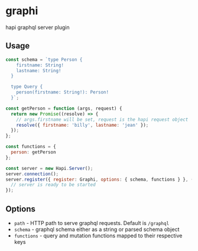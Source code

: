 # graphi
hapi graphql server plugin


## Usage

```js
const schema = `type Person {
    firstname: String!
    lastname: String!
  }

  type Query {
    person(firstname: String!): Person!
  }`;

const getPerson = function (args, request) {
  return new Promise((resolve) => {
    // args.firstname will be set, request is the hapi request object
    resolve({ firstname: 'billy', lastname: 'jean' });
  });
};

const functions = {
  person: getPerson
};

const server = new Hapi.Server();
server.connection();
server.register({ register: Graphi, options: { schema, functions } }, (err) => {
  // server is ready to be started
});
```


## Options

- `path` - HTTP path to serve graphql requests. Default is `/graphql`
- `schema` - graphql schema either as a string or parsed schema object
- `functions` - query and mutation functions mapped to their respective keys
